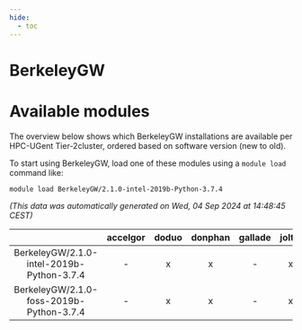 ```yaml
---
hide:
  - toc
---
```


BerkeleyGW
==========

# Available modules


The overview below shows which BerkeleyGW installations are available per HPC-UGent Tier-2cluster, ordered based on software version (new to old).

To start using BerkeleyGW, load one of these modules using a `module load` command like:

```shell
module load BerkeleyGW/2.1.0-intel-2019b-Python-3.7.4
```

*(This data was automatically generated on Wed, 04 Sep 2024 at 14:48:45 CEST)*  

| |accelgor|doduo|donphan|gallade|joltik|shinx|skitty|
| :---: | :---: | :---: | :---: | :---: | :---: | :---: | :---: |
|BerkeleyGW/2.1.0-intel-2019b-Python-3.7.4|-|x|x|-|x|-|x|
|BerkeleyGW/2.1.0-foss-2019b-Python-3.7.4|-|x|x|-|x|-|x|
